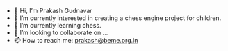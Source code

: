 - 👋 Hi, I’m Prakash Gudnavar
- 👀 I’m currently interested in creating a chess engine project for children.
- 🌱 I’m currently learning chess.
- 💞️ I’m looking to collaborate on ...
- 📫 How to reach me: prakash@beme.org.in

<!---
prakashgudnavar/prakashgudnavar is a ✨ special ✨ repository because its `README.md` (this file) appears on your GitHub profile.
You can click the Preview link to take a look at your changes.
--->
